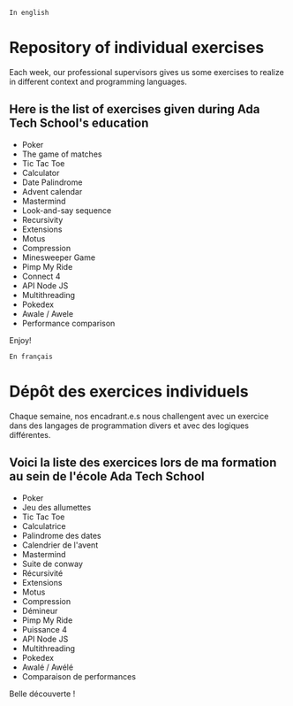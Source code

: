 `In english`

# Repository of individual exercises
Each week, our professional supervisors gives us some exercises to realize in different context and programming languages.

## Here is the list of exercises given during Ada Tech School's education
- Poker 
- The game of matches
- Tic Tac Toe
- Calculator
- Date Palindrome 
- Advent calendar
- Mastermind
- Look-and-say sequence
- Recursivity
- Extensions
- Motus
- Compression
- Minesweeper Game
- Pimp My Ride
- Connect 4
- API Node JS
- Multithreading
- Pokedex
- Awale / Awele
- Performance comparison

Enjoy!

`En français`

# Dépôt des exercices individuels
Chaque semaine, nos encadrant.e.s nous challengent avec un exercice dans des langages de programmation divers et avec des logiques différentes.

## Voici la liste des exercices lors de ma formation au sein de l'école Ada Tech School
- Poker 
- Jeu des allumettes 
- Tic Tac Toe
- Calculatrice
- Palindrome des dates
- Calendrier de l'avent
- Mastermind
- Suite de conway
- Récursivité
- Extensions
- Motus
- Compression
- Démineur
- Pimp My Ride
- Puissance 4
- API Node JS
- Multithreading
- Pokedex
- Awalé / Awélé 
- Comparaison de performances

Belle découverte !
